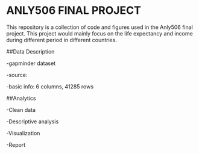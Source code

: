 # ANLY506 FINAL PROJECT

This repository is a collection of code and figures used in the Anly506 final project.
This project would mainly focus on the life expectancy and income during different period in different countries.  

##Data Description

-gapminder dataset

-source:

-basic info: 6 columns, 41285 rows

##Analytics

-Clean data

-Descriptive analysis

-Visualization

-Report


